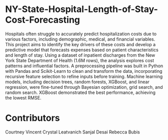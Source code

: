 # NY-State-Hospital-Length-of-Stay-Cost-Forecasting

Hospitals often struggle to accurately predict hospitalization costs due to various factors, including demographic, medical, and financial variables. This project aims to identify the key drivers of these costs and develop a predictive model that forecasts expenses based on patient characteristics and length of stay.
Using a dataset of inpatient discharges from the New York State Department of Health (1.6M rows), the analysis explores cost patterns and influential factors. A preprocessing pipeline was built in Python with Pandas and Scikit-Learn to clean and transform the data, incorporating recursive feature selection to refine inputs before training. Machine learning models, including decision trees, random forests, XGBoost, and linear regression, were fine-tuned through Bayesian optimization, grid search, and random search. XGBoost demonstrated the best performance, achieving the lowest RMSE.

# Contributors
Courtney Vincent
Crystal Leatvanich
Sanjal Desai
Rebecca Bubis
